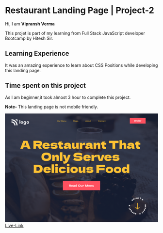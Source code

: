 # Restaurant Landing Page | Project-2
Hi, I am **Vipransh Verma**

This projet is part of my learning from Full Stack JavaScript developer Bootcamp by Hitesh Sir.

## Learning Experience
It was an amazing experience to learn about  CSS Positions while developing this landing page.

## Time spent on this project
As I am beginner,it took almost 3 hour to complete  this project.

**Note-**  This landing page is not mobile friendly.

![image](assets/screenshot.png)
[Live-Link](https://food-restaurant-landing-page.netlify.app/)

